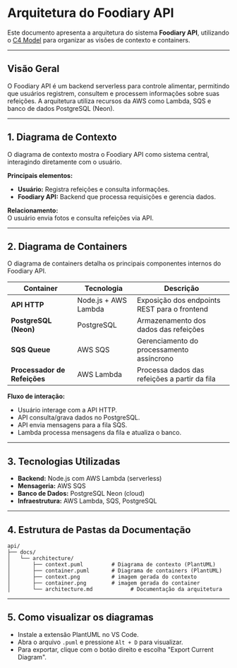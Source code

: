# Arquitetura do Foodiary API

Este documento apresenta a arquitetura do sistema **Foodiary API**, utilizando o [C4 Model](https://c4model.com/) para organizar as visões de contexto e containers.

---

## Visão Geral

O Foodiary API é um backend serverless para controle alimentar, permitindo que usuários registrem, consultem e processem informações sobre suas refeições. A arquitetura utiliza recursos da AWS como Lambda, SQS e banco de dados PostgreSQL (Neon).

---

## 1. Diagrama de Contexto

O diagrama de contexto mostra o Foodiary API como sistema central, interagindo diretamente com o usuário.

**Principais elementos:**
- **Usuário:** Registra refeições e consulta informações.
- **Foodiary API:** Backend que processa requisições e gerencia dados.

**Relacionamento:**  
O usuário envia fotos e consulta refeições via API.

---

## 2. Diagrama de Containers

O diagrama de containers detalha os principais componentes internos do Foodiary API.

| Container                   | Tecnologia              | Descrição                                              |
|-----------------------------|------------------------|--------------------------------------------------------|
| **API HTTP**                | Node.js + AWS Lambda   | Exposição dos endpoints REST para o frontend           |
| **PostgreSQL (Neon)**       | PostgreSQL             | Armazenamento dos dados das refeições                  |
| **SQS Queue**               | AWS SQS                | Gerenciamento do processamento assíncrono              |
| **Processador de Refeições**| AWS Lambda             | Processa dados das refeições a partir da fila          |

**Fluxo de interação:**
- Usuário interage com a API HTTP.
- API consulta/grava dados no PostgreSQL.
- API envia mensagens para a fila SQS.
- Lambda processa mensagens da fila e atualiza o banco.

---

## 3. Tecnologias Utilizadas

- **Backend:** Node.js com AWS Lambda (serverless)
- **Mensageria:** AWS SQS
- **Banco de Dados:** PostgreSQL Neon (cloud)
- **Infraestrutura:** AWS Lambda, SQS, PostgreSQL

---

## 4. Estrutura de Pastas da Documentação

```
api/
├── docs/
│   └── architecture/
│       ├── context.puml         # Diagrama de contexto (PlantUML)
│       ├── container.puml       # Diagrama de containers (PlantUML)
│       ├── context.png          # imagem gerada do contexto
│       ├── container.png        # imagem gerada do container
│       └── architecture.md            # Documentação da arquitetura
```

---

## 5. Como visualizar os diagramas

- Instale a extensão PlantUML no VS Code.
- Abra o arquivo `.puml` e pressione `Alt + D` para visualizar.
- Para exportar, clique com o botão direito e escolha "Export Current Diagram".

